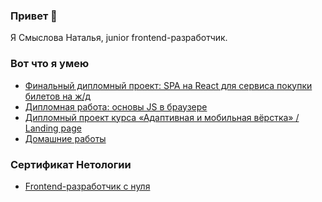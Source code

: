 ### Привет 👋
Я Смыслова Наталья, junior frontend-разработчик.
### Вот что я умею

- [Финальный дипломный проект: SPA на React для сервиса покупки билетов на ж/д](https://github.com/natalia-smyslova/fe-diploma)
- [Дипломная работа: основы JS в браузере](https://github.com/natalia-smyslova/bjs-diplom/tree/master)
- [Дипломный проект курса «Адаптивная и мобильная вёрстка» / Landing page](https://github.com/natalia-smyslova/mq-diplom/tree/main)
- [Домашние работы](https://github.com/natalia-smyslova/homeworks/tree/main)

### Сертификат Нетологии
- [Frontend-разработчик с нуля](https://netology.ru/backend/api/user/programs/22864/pdf_certificate)
<!--
**natalia-smyslova/natalia-smyslova** is a ✨ _special_ ✨ repository because its `README.md` (this file) appears on your GitHub profile.

Here are some ideas to get you started:

- 🔭 I’m currently working on ...
- 🌱 I’m currently learning ...
- 👯 I’m looking to collaborate on ...
- 🤔 I’m looking for help with ...
- 💬 Ask me about ...
- 📫 How to reach me: ...
- 😄 Pronouns: ...
- ⚡ Fun fact: ...
-->
